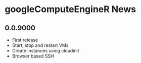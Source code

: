 # googleComputeEngineR News

## 0.0.9000

* First release
* Start, stop and restart VMs
* Create instances using cloudinit
* Browser based SSH
